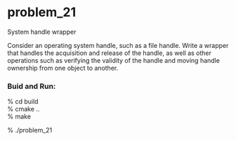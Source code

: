 problem_21
===============

System handle wrapper

Consider an operating system handle, such as a file handle.  Write a wrapper that handles the acquisition and release of the handle, as well as other operations such as verifying the validity of the handle and moving handle ownership from one object to another.  


### Buid and Run:  
% cd build  
% cmake ..  
% make  

% ./problem_21  


